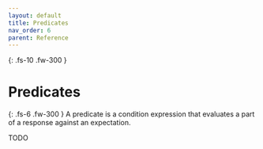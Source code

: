 ```yaml
---
layout: default
title: Predicates
nav_order: 6
parent: Reference
---
```


{: .fs-10 .fw-300 }
# Predicates

{: .fs-6 .fw-300 }
A predicate is a condition expression that evaluates a part of a response against an expectation.

TODO